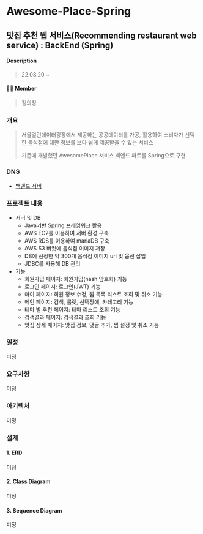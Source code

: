 # Awesome-Place-Spring
##  맛집 추천 웹 서비스(Recommending restaurant web service) : BackEnd (Spring)

#### Description
  > 22.08.20 ~ 
  
#### 👨‍💻 Member
  > 정의정
  
### 개요
  > 서울열린데이터광장에서 제공하는 공공데이터를 가공, 활용하여 소비자가 선택한 음식점에 대한 정보를 보다 쉽게 제공받을 수 있는 서비스
  > 
  > 기존에 개발했던 AwesomePlace 서비스 백엔드 파트를 Spring으로 구현

### DNS
  - [백엔드 서버]()

### 프로젝트 내용
  * 서버 및 DB
    * Java기반 Spring 프레임워크 활용
    * AWS EC2를 이용하여 서버 환경 구축
    * AWS RDS를 이용하여 mariaDB 구축
    * AWS S3 버킷에 음식점 이미지 저장
    * DB에 선정한 약 300개 음식점 이미지 url 및 옵션 삽입
    * JDBC를 사용해 DB 관리
  * 기능
    * 회원가입 페이지: 회원가입(hash 암호화) 기능
    * 로그인 페이지: 로그인(JWT) 기능
    * 마이 페이지: 회원 정보 수정, 찜 목록 리스트 조회 및 취소 기능
    * 메인 페이지: 검색, 룰렛, 선택장애, 카테고리 기능
    * 테마 별 추천 페이지: 테마 리스트 조회 기능
    * 검색결과 페이지: 검색결과 조회 기능
    * 맛집 상세 페이지: 맛집 정보, 댓글 추가, 찜 설정 및 취소 기능

### 일정
  미정
  
### 요구사항
  미정
  
### 아키텍처
  미정
  
### 설계
#### 1. ERD
  미정
  
#### 2. Class Diagram
  미정
  
#### 3. Sequence Diagram
  미정
